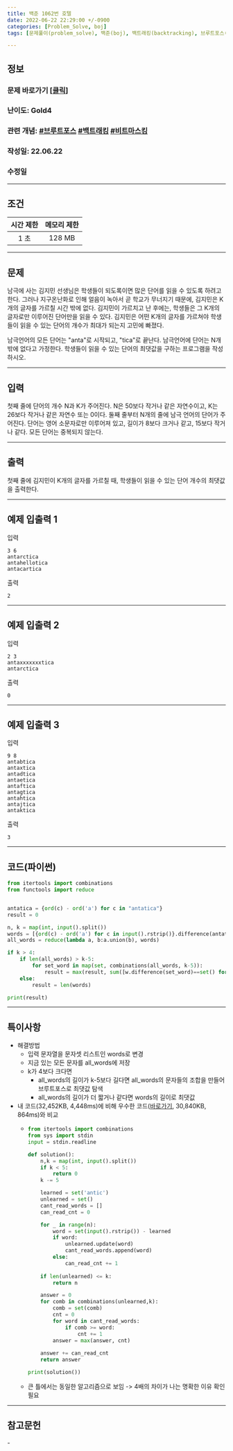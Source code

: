 ```yaml
---
title: 백준 1062번 호텔
date: 2022-06-22 22:29:00 +/-0900
categories: [Problem_Solve, boj]
tags: [문제풀이(problem_solve), 백준(boj), 백트래킹(backtracking), 브루트포스(bruteforce), 비트마스킹(bitmasking)]

---
```

## 정보
### 문제 바로가기 [[클릭](https://www.acmicpc.net/problem/1062)]
### 난이도: Gold4
### 관련 개념: [#브루트포스](https://www.acmicpc.net/problemset?sort=ac_desc&algo=125) [#백트래킹](https://www.acmicpc.net/problemset?sort=ac_desc&algo=5) [#비트마스킹](https://www.acmicpc.net/problemset?sort=ac_desc&algo=14)
### 작성일: 22.06.22
### 수정일

---
## 조건

시간 제한|메모리 제한
:---:|:---:
1 초|128 MB

---
## 문제
남극에 사는 김지민 선생님은 학생들이 되도록이면 많은 단어를 읽을 수 있도록 하려고 한다. 그러나 지구온난화로 인해 얼음이 녹아서 곧 학교가 무너지기 때문에, 김지민은 K개의 글자를 가르칠 시간 밖에 없다. 김지민이 가르치고 난 후에는, 학생들은 그 K개의 글자로만 이루어진 단어만을 읽을 수 있다. 김지민은 어떤 K개의 글자를 가르쳐야 학생들이 읽을 수 있는 단어의 개수가 최대가 되는지 고민에 빠졌다.

남극언어의 모든 단어는 "anta"로 시작되고, "tica"로 끝난다. 남극언어에 단어는 N개 밖에 없다고 가정한다. 학생들이 읽을 수 있는 단어의 최댓값을 구하는 프로그램을 작성하시오.

---
## 입력
첫째 줄에 단어의 개수 N과 K가 주어진다. N은 50보다 작거나 같은 자연수이고, K는 26보다 작거나 같은 자연수 또는 0이다. 둘째 줄부터 N개의 줄에 남극 언어의 단어가 주어진다. 단어는 영어 소문자로만 이루어져 있고, 길이가 8보다 크거나 같고, 15보다 작거나 같다. 모든 단어는 중복되지 않는다.

---
## 출력
첫째 줄에 김지민이 K개의 글자를 가르칠 때, 학생들이 읽을 수 있는 단어 개수의 최댓값을 출력한다.

---
## 예제 입출력 1
입력
```
3 6
antarctica
antahellotica
antacartica
```

출력
```
2
```

---
## 예제 입출력 2
입력
```
2 3
antaxxxxxxxtica
antarctica
```

출력
```
0
```

---
## 예제 입출력 3
입력
```
9 8
antabtica
antaxtica
antadtica
antaetica
antaftica
antagtica
antahtica
antajtica
antaktica
```

출력
```
3
```

---
## 코드(파이썬)
```python
from itertools import combinations
from functools import reduce


antatica = {ord(c) - ord('a') for c in "antatica"}
result = 0

n, k = map(int, input().split())
words = [{ord(c) - ord('a') for c in input().rstrip()}.difference(antatica) for _ in range(n)]
all_words = reduce(lambda a, b:a.union(b), words)

if k > 4:
    if len(all_words) > k-5:
        for set_word in map(set, combinations(all_words, k-5)):
            result = max(result, sum([w.difference(set_word)==set() for w in words]))
    else:
        result = len(words)

print(result)

```

---
## 특이사항
- 해결방법
  - 입력 문자열을 문자셋 리스트인 words로 변경
  - 지금 있는 모든 문자를 all_words에 저장
  - k가 4보다 크다면
    - all_words의 길이가 k-5보다 길다면 all_words의 문자들의 조합을 만들어 브루트포스로 최댓값 탐색
    - all_words의 길이가 더 짧거나 같다면 words의 길이로 최댓값 
- 내 코드(32,452KB, 4,448ms)에 비해 우수한 코드([바로가기](https://www.acmicpc.net/source/43128800), 30,840KB, 864ms)와 비교
  - ```python
    from itertools import combinations
    from sys import stdin
    input = stdin.readline

    def solution():
        n,k = map(int, input().split())
        if k < 5:
            return 0
        k -= 5

        learned = set('antic')
        unlearned = set()
        cant_read_words = []
        can_read_cnt = 0

        for _ in range(n):
            word = set(input().rstrip()) - learned
            if word:
                unlearned.update(word)
                cant_read_words.append(word)
            else:
                can_read_cnt += 1
        
        if len(unlearned) <= k:
            return n

        answer = 0
        for comb in combinations(unlearned,k):
            comb = set(comb)
            cnt = 0
            for word in cant_read_words:
                if comb >= word:
                    cnt += 1
            answer = max(answer, cnt)
        
        answer += can_read_cnt
        return answer

    print(solution())
    ```
  - 큰 틀에서는 동일한 알고리즘으로 보임 -> 4배의 차이가 나는 명확한 이유 확인 필요

---
## 참고문헌
\-
